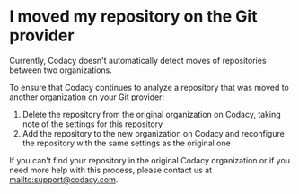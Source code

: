 # I moved my repository on the Git provider

Currently, Codacy doesn't automatically detect moves of repositories between two organizations.

To ensure that Codacy continues to analyze a repository that was moved to another organization on your Git provider:

1.  Delete the repository from the original organization on Codacy, taking note of the settings for this repository
2.  Add the repository to the new organization on Codacy and reconfigure the repository with the same settings as the original one

If you can't find your repository in the original Codacy organization or if you need more help with this process, please contact us at <mailto:support@codacy.com>.
